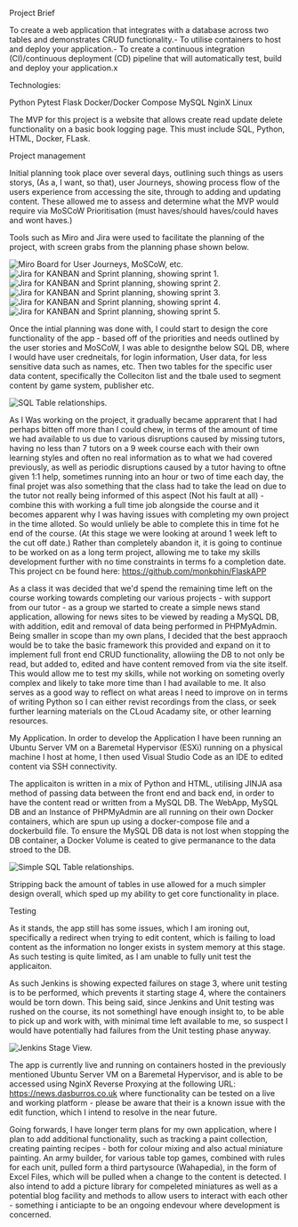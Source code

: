 Project Brief

To create a web application that integrates with a database across two tables and demonstrates CRUD functionality.- To utilise containers to host and deploy your application.- To create a continuous integration (CI)/continuous deployment (CD) pipeline that will automatically test, build and deploy your application.x

Technologies:

Python
Pytest
Flask
Docker/Docker Compose
MySQL
NginX
Linux

The MVP for this project is a website that allows create read update delete functionality on a basic book logging page. This must include SQL, Python, HTML, Docker, FLask.

Project management

Initial planning took place over several days, outlining such things as users storys, (As a, I want, so that), user Journeys, showing process flow of the users experience from accessing the site, through to adding and updating content. These allowed me to assess and determine what the MVP would require via MoSCoW Prioritisation (must haves/should haves/could haves and wont haves.)

Tools such as Miro and Jira were used to facilitate the planning of the project, with screen grabs from the planning phase shown below. 

![Miro Board for User Journeys, MoSCoW, etc. ](https://github.com/monkphin/BasicCrud/blob/main/readme_img/miro.png?raw=true)
![Jira for KANBAN and Sprint planning, showing sprint 1.](https://github.com/monkphin/BasicCrud/blob/main/readme_img/Jira_planning.png?raw=true)
![Jira for KANBAN and Sprint planning, showing sprint 2.](https://github.com/monkphin/BasicCrud/blob/main/readme_img/jira_basic_function.png?raw=true)
![Jira for KANBAN and Sprint planning, showing sprint 3.](https://github.com/monkphin/BasicCrud/blob/main/readme_img/Jira_core_function.png?raw=true)
![Jira for KANBAN and Sprint planning, showing sprint 4.](https://github.com/monkphin/BasicCrud/blob/main/readme_img/Jira_enhanced_core.png?raw=true)
![Jira for KANBAN and Sprint planning, showing sprint 5.](https://github.com/monkphin/BasicCrud/blob/main/readme_img/Jira_post.png?raw=true)

Once the intial planning was done with, I could start to design the core functionality of the app - based off of the priorities and needs outlined by the user stories and MoSCoW, I was able to designthe below SQL DB, where I would have user credneitals, for login information, User data, for less sensitive data such as names, etc. Then two tables for the specific user data content, specifically the Colleciton list and the tbale used to segment content by game system, publisher etc. 

![SQL Table relationships. ](https://github.com/monkphin/BasicCrud/blob/main/readme_img/SQL_relationship_tables.png?raw=true)

As I Was working on the project, it gradually became apprarent that I had perhaps bitten off more than I could chew, in terms of the amount of time we had available to us due to various disruptions caused by missing tutors, having no less than 7 tutors on a 9 week course each with their own learning styles and often no real information as to what we had covered previously, as well as periodic disruptions caused by a tutor having to oftne given 1:1 help, sometimes running into an hour or two of time each day, the final projet was also something that the class had to take the lead on due to the tutor not really being informed of this aspect (Not his fault at all) - combine this with working a full time job alongside the course and it becomes apparent why I was having issues with completing my own project in the time alloted. So would unliely be able to complete this in time fot he end of the course. (At this stage we were looking at around 1 week left to the cut off date.) Rather than completely abandon it, it is going to continue to be worked on as a long term project, allowing me to take my skills development further with no time constraints in terms fo a completion date. This project cn be found here: https://github.com/monkphin/FlaskAPP



As a class it was decided that we'd spend the remaining time left on the course working towards completing our various projects - with support from our tutor - as a group we started to create a simple news stand application, allowing for news sites to be viewed by reading a MySQL DB, with addition, edit and removal of data being performed in PHPMyAdmin. Being smaller in scope than my own plans, I decided that the best appraoch would be to take the basic framework this provided and expand on it to implement full front end CRUD functionality, allowiing the DB to not only be read, but added to, edited and have content removed from via the site itself. This would allow me to test my skills, while not working on someting overly complex and likely to take more time than I had available to me. It also serves as a good way to reflect on what areas I need to improve on in terms of writing Python so I can either revist recordings from the class, or seek further learning materials on the CLoud Acadamy site, or other learning resources. 

My Application. 
In order to develop the Application I have been running an Ubuntu Server VM on a Baremetal Hypervisor (ESXi) running on a physical machine I host at home, I then used Visual Studio Code as an IDE to edited content via SSH connectivity. 

The applicaiton is written in a mix of Python and HTML, utilising JINJA asa method of passing data between the front end and back end, in order to have the content read or written from a MySQL DB. The WebApp, MySQL DB and an Instance of PHPMyAdmin are all running on their own Docker containers, which are spun up using a docker-compose file and a dockerbuild file. To ensure the MySQL DB data is not lost when stopping the DB container, a Docker Volume is ceated to give permanance to the data stroed to the DB. 

![Simple SQL Table relationships. ](https://github.com/monkphin/BasicCrud/blob/main/readme_img/simple_db.png?raw=true)

Stripping back the amount of tables in use allowed for a much simpler design overall, which sped up my ability to get core functionality in place. 

Testing

As it stands, the app still has some issues, which I am ironing out, specifically a redirect when trying to edit content, which is failing to load content as the information no longer exists in system memory at this stage. As such testing is quite limited, as I am unable to fully unit test the applicaiton. 

As such Jenkins is showing expected failures on stage 3, where unit testing is to be performed, which prevents it starting stage 4, where the containers would be torn down. This being said, since Jenkins and Unit testing was rushed on the course, its not somethingI have enough insight to, to be able to pick up and work with, with minimal time left available to me, so suspect I would have potentially had failures from the Unit testing phase anyway. 

![Jenkins Stage View. ](https://github.com/monkphin/BasicCrud/blob/main/readme_img/jenkins.png?raw=true)

The app is currently live and running on containers hosted in the previously mentioned Ubuntu Server VM on a Baremetal Hypervisor, and is able to be accessed using NginX Reverse Proxying at the following URL: https://news.dasburros.co.uk where functionality can be tested on a live and working platform - please be aware that their is a known issue with the edit function, which I intend to resolve in the near future. 


Going forwards, I have longer term plans for my own application, where I plan to add additional functionality, such as tracking a paint collection, creating painting recipes - both for colour mixing and also actual miniature painting. An army builder, for various table top games, combined with rules for each unit, pulled form a third partysource (Wahapedia), in the form of Excel Files, which will be pulled when a change to the content is detected. I also intend to add a picture library for compeleted miniatures as well as a potential blog facility and methods to allow users to interact with each other - something i anticiapte to be an ongoing endevour where development is concerned. 
